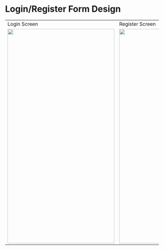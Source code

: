 # Login/Register Form Design





<table>
  <tr>
    <td>Login Screen</td>
     <td>Register Screen</td>
     
  </tr>
  <tr>
    <td><img src="https://user-images.githubusercontent.com/59921382/174047028-d11604f1-0ec3-4406-a812-77068d855496.jpg" width=350 height=700></td>
    <td><img src="https://user-images.githubusercontent.com/59921382/174047704-d3685b05-204c-4e92-8e3f-a13f54bf213b.jpg" width=350 height=700></td>
    
  </tr>
 </table>

